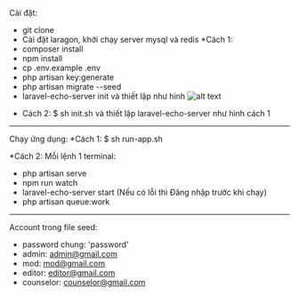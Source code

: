 Cài đặt:
- git clone 
- Cài đặt laragon, khởi chạy server mysql và redis
*Cách 1:
- composer install
- npm install
- cp .env.example .env
- php artisan key:generate
- php artisan migrate --seed
- laravel-echo-server init và thiết lập như hình
![alt text](https://images.viblo.asia/d5e28b10-7d75-454b-ade0-d91dfe406246.png)

* Cách 2:
$ sh init.sh
và thiết lập laravel-echo-server như hình cách 1
--------------------------------------------------------------------
Chạy ứng dụng:
 *Cách 1: $ sh run-app.sh

 *Cách 2: 
 Mỗi lệnh 1 terminal:
- php artisan serve
- npm run watch
- laravel-echo-server start (Nếu có lỗi thì Đăng nhập trước khi chạy)
- php artisan queue:work

-----------------------------
Account trong file seed:
 - password chung: 'password'
 - admin: admin@gmail.com
 - mod: mod@gmail.com
 - editor: editor@gmail.com
 - counselor: counselor@gmail.com
